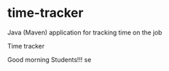 # time-tracker
Java (Maven) application for tracking time on the job

Time tracker

Good morning Students!!!
se
